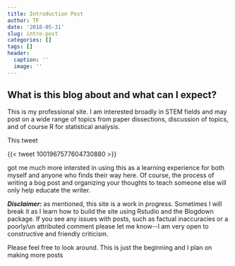 ```yaml
---
title: Introduction Post
author: TF
date: '2018-05-31'
slug: intro-post
categories: []
tags: []
header:
  caption: ''
  image: ''
---
```


## What is this blog about and what can I expect?

This is my professional site. I am interested broadly in STEM fields and may post on a wide range of topics from paper dissections, discussion of topics, and of course R for statistical analysis. 

This tweet 

{{< tweet 1001967577604730880 >}}

got me much more intersted in using this as a learning experience for both myself and anyone who finds their way here. Of course, the process of writing a bog post and organizing your thoughts to teach someone else will only help educate the writer.


_**Disclaimer:**_ as mentioned, this site is a work in progress. Sometimes I will break it as I learn how to build the site using Rstudio and the Blogdown package. If you see any issues with posts, such as factual inaccuracies or a poorly/un attributed comment please let me know--I am very open to constructive and friendly criticism.



Please feel free to look around. This is just the beginning and I plan on making more posts